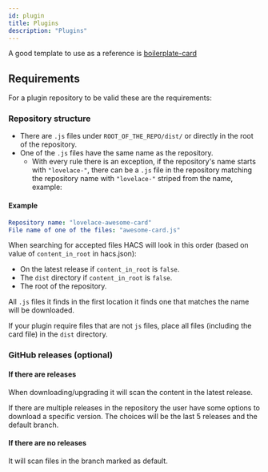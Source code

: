 ```yaml
---
id: plugin
title: Plugins
description: "Plugins"
---
```


A good template to use as a reference is [boilerplate-card](https://github.com/custom-cards/boilerplate-card)

## Requirements

For a plugin repository to be valid these are the requirements:

### Repository structure

- There are `.js` files under `ROOT_OF_THE_REPO/dist/` or directly in the root of the repository.
- One of the `.js` files have the same name as the repository.
  - With every rule there is an exception, if the repository's name starts with `"lovelace-"`, there can be a `.js` file in the repository matching the repository name with `"lovelace-"` striped from the name, example:

#### Example

```yml
Repository name: "lovelace-awesome-card"
File name of one of the files: "awesome-card.js"
```

When searching for accepted files HACS will look in this order (based on value of `content_in_root` in hacs.json):

- On the latest release if `content_in_root` is `false`.
- The `dist` directory if `content_in_root` is `false`.
- The root of the repository.

All `.js` files it finds in the first location it finds one that matches the name will be downloaded.

If your plugin require files that are not `js` files, place all files (including the card file) in the `dist` directory.

### GitHub releases (optional)

#### If there are releases

When downloading/upgrading it will scan the content in the latest release.

If there are multiple releases in the repository the user have some options to download a specific version.
The choices will be the last 5 releases and the default branch.

#### If there are no releases

It will scan files in the branch marked as default.
